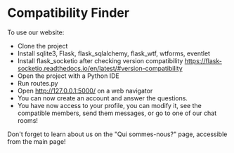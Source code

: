 # Compatibility Finder

To use our website:

- Clone the project
- Install sqlite3, Flask, flask_sqlalchemy, flask_wtf, wtforms, eventlet
- Install flask_socketio after checking version compatibility https://flask-socketio.readthedocs.io/en/latest/#version-compatibility
- Open the project with a Python IDE 
- Run routes.py 
- Open http://127.0.0.1:5000/ on a web navigator 
- You can now create an account and answer the questions.
- You have now access to your profile, you can modify it, see the compatible members, send them messages, or go to one of our chat rooms! 

Don't forget to learn about us on the "Qui sommes-nous?" page, accessible from the main page!
